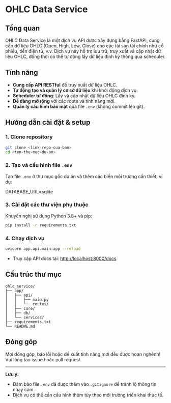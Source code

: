 # OHLC Data Service

## Tổng quan

OHLC Data Service là một dịch vụ API được xây dựng bằng FastAPI, cung cấp dữ liệu OHLC (Open, High, Low, Close) cho các tài sản tài chính như cổ phiếu, tiền điện tử, v.v. Dịch vụ này hỗ trợ lưu trữ, truy xuất và cập nhật dữ liệu OHLC, đồng thời có thể tự động lấy dữ liệu định kỳ thông qua scheduler.

## Tính năng

- **Cung cấp API RESTful** để truy xuất dữ liệu OHLC.
- **Tự động tạo và quản lý cơ sở dữ liệu** khi khởi động dịch vụ.
- **Scheduler tự động**: Lấy và cập nhật dữ liệu OHLC định kỳ.
- **Dễ dàng mở rộng** với các route và tính năng mới.
- **Quản lý cấu hình bảo mật** qua file `.env` (không commit lên git).

## Hướng dẫn cài đặt & setup

### 1. Clone repository

```bash
git clone <link-repo-cua-ban>
cd <ten-thu-muc-du-an>
```

### 2. Tạo và cấu hình file `.env`

Tạo file `.env` ở thư mục gốc dự án và thêm các biến môi trường cần thiết, ví dụ:

DATABASE_URL=sqlite

### 3. Cài đặt các thư viện phụ thuộc

Khuyến nghị sử dụng Python 3.8+ và pip:

```bash
pip install -r requirements.txt
```

### 4. Chạy dịch vụ

```bash
uvicorn app.api.main:app --reload
```

- Truy cập API docs tại: [http://localhost:8000/docs](http://localhost:8000/docs)

## Cấu trúc thư mục

```
ohlc_service/
├── app/
│   ├── api/
│   │   ├── main.py
│   │   └── routes/
│   ├── core/
│   ├── db/
│   └── services/
├── requirements.txt
└── README.md
```

## Đóng góp

Mọi đóng góp, báo lỗi hoặc đề xuất tính năng mới đều được hoan nghênh! Vui lòng tạo issue hoặc pull request.

---

**Lưu ý:**  
- Đảm bảo file `.env` đã được thêm vào `.gitignore` để tránh lộ thông tin nhạy cảm.
- Dịch vụ có thể cần cấu hình thêm tùy theo môi trường triển khai thực tế.